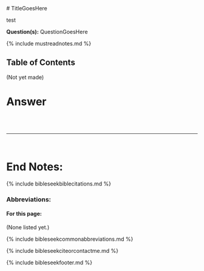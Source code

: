 <head><link rel="stylesheet" href="style.css"></head>
# TitleGoesHere

test

**Question(s):** QuestionGoesHere

{% include mustreadnotes.md %}

## Table of Contents

(Not yet made)

# Answer



































<br>
<br>

---

<br>

# End Notes:

{% include bibleseekbiblecitations.md %}

### Abbreviations:

#### For this page:

(None listed yet.)

{% include bibleseekcommonabbreviations.md %}

{% include bibleseekciteorcontactme.md %}

{% include bibleseekfooter.md %}